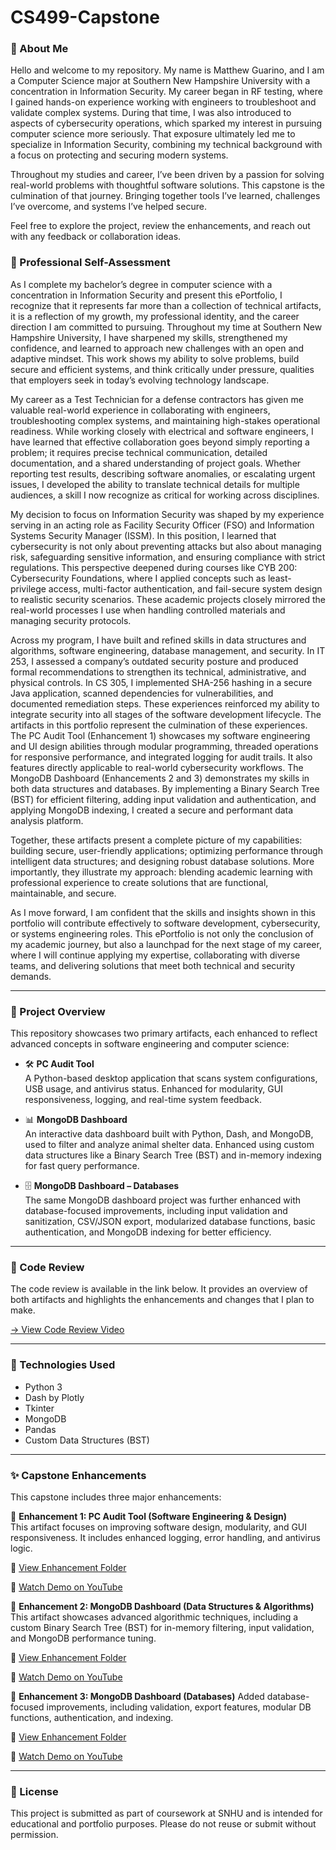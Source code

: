 # CS499-Capstone



### 👋 About Me

Hello and welcome to my repository. My name is Matthew Guarino, and I am a Computer Science major at Southern New Hampshire University with a concentration in Information Security. My career began in RF testing, where I gained hands-on experience working with engineers to troubleshoot and validate complex systems. During that time, I was also introduced to aspects of cybersecurity operations, which sparked my interest in pursuing computer science more seriously. That exposure ultimately led me to specialize in Information Security, combining my technical background with a focus on protecting and securing modern systems.

Throughout my studies and career, I’ve been driven by a passion for solving real-world problems with thoughtful software solutions. This capstone is the culmination of that journey. Bringing together tools I’ve learned, challenges I’ve overcome, and systems I’ve helped secure.

Feel free to explore the project, review the enhancements, and reach out with any feedback or collaboration ideas.

### 📝 Professional Self-Assessment

As I complete my bachelor’s degree in computer science with a concentration in Information Security and present this ePortfolio, I recognize that it represents far more than a collection of technical artifacts, it is a reflection of my growth, my professional identity, and the career direction I am committed to pursuing. Throughout my time at Southern New Hampshire University, I have sharpened my skills, strengthened my confidence, and learned to approach new challenges with an open and adaptive mindset. This work shows my ability to solve problems, build secure and efficient systems, and think critically under pressure, qualities that employers seek in today’s evolving technology landscape.

My career as a Test Technician for a defense contractors has given me valuable real-world experience in collaborating with engineers, troubleshooting complex systems, and maintaining high-stakes operational readiness.  While working closely with electrical and software engineers, I have learned that effective collaboration goes beyond simply reporting a problem; it requires precise technical communication, detailed documentation, and a shared understanding of project goals. Whether reporting test results, describing software anomalies, or escalating urgent issues, I developed the ability to translate technical details for multiple audiences, a skill I now recognize as critical for working across disciplines.

My decision to focus on Information Security was shaped by my experience serving in an acting role as Facility Security Officer (FSO) and Information Systems Security Manager (ISSM). In this position, I learned that cybersecurity is not only about preventing attacks but also about managing risk, safeguarding sensitive information, and ensuring compliance with strict regulations. This perspective deepened during courses like CYB 200: Cybersecurity Foundations, where I applied concepts such as least-privilege access, multi-factor authentication, and fail-secure system design to realistic security scenarios. These academic projects closely mirrored the real-world processes I use when handling controlled materials and managing security protocols.

Across my program, I have built and refined skills in data structures and algorithms, software engineering, database management, and security. In IT 253, I assessed a company’s outdated security posture and produced formal recommendations to strengthen its technical, administrative, and physical controls. In CS 305, I implemented SHA-256 hashing in a secure Java application, scanned dependencies for vulnerabilities, and documented remediation steps. These experiences reinforced my ability to integrate security into all stages of the software development lifecycle.
The artifacts in this portfolio represent the culmination of these experiences. The PC Audit Tool (Enhancement 1) showcases my software engineering and UI design abilities through modular programming, threaded operations for responsive performance, and integrated logging for audit trails. It also features directly applicable to real-world cybersecurity workflows. The MongoDB Dashboard (Enhancements 2 and 3) demonstrates my skills in both data structures and databases. By implementing a Binary Search Tree (BST) for efficient filtering, adding input validation and authentication, and applying MongoDB indexing, I created a secure and performant data analysis platform.

Together, these artifacts present a complete picture of my capabilities: building secure, user-friendly applications; optimizing performance through intelligent data structures; and designing robust database solutions. More importantly, they illustrate my approach: blending academic learning with professional experience to create solutions that are functional, maintainable, and secure.

As I move forward, I am confident that the skills and insights shown in this portfolio will contribute effectively to software development, cybersecurity, or systems engineering roles. This ePortfolio is not only the conclusion of my academic journey, but also a launchpad for the next stage of my career, where I will continue applying my expertise, collaborating with diverse teams, and delivering solutions that meet both technical and security demands.


---

### 📌 Project Overview

This repository showcases two primary artifacts, each enhanced to reflect advanced concepts in software engineering and computer science:

- 🛠 **PC Audit Tool**  
  A Python-based desktop application that scans system configurations, USB usage, and antivirus status. Enhanced for modularity, GUI responsiveness, logging, and real-time system feedback.

- 📊 **MongoDB Dashboard**  
  An interactive data dashboard built with Python, Dash, and MongoDB, used to filter and analyze animal shelter data. Enhanced using custom data structures like a Binary Search Tree (BST) and in-memory indexing for fast query performance.

- 🗄 **MongoDB Dashboard – Databases**  
  The same MongoDB dashboard project was further enhanced with database-focused improvements, including input validation and sanitization, CSV/JSON export, modularized database functions, basic authentication, and MongoDB indexing for better efficiency.

---

### 🎥 Code Review

The code review is available in the link below. It provides an overview of both artifacts and highlights the enhancements and changes that I plan to make.

[→ View Code Review Video](https://youtu.be/zit2cjyqVfM)

---

### 🔧 Technologies Used

- Python 3
- Dash by Plotly
- Tkinter
- MongoDB
- Pandas
- Custom Data Structures (BST)

---

### ✨ Capstone Enhancements

This capstone includes three major enhancements:

  🔹 **Enhancement 1: PC Audit Tool (Software Engineering & Design)**  
  This artifact focuses on improving software design, modularity, and GUI responsiveness. It includes enhanced logging, error handling, and antivirus logic. 
  
  📂 [View Enhancement Folder](./Enhancement1_SoftwareEng_PC_Audit_Tool)  
  
  🎥 [Watch Demo on YouTube](https://youtu.be/6jackT5Y_oc)


  🔹 **Enhancement 2: MongoDB Dashboard (Data Structures & Algorithms)**  
  This artifact showcases advanced algorithmic techniques, including a custom Binary Search Tree (BST) for in-memory filtering, input validation, and MongoDB performance tuning.  
  
  📂 [View Enhancement Folder](./Enhancement2_DataStructures_Algorithms_MongoDB_Dashboard)  
  
  🎥 [Watch Demo on YouTube](https://youtu.be/aVHHI_yZ5Zc)


 🔹 **Enhancement 3: MongoDB Dashboard (Databases)**
Added database-focused improvements, including validation, export features, modular DB functions, authentication, and indexing.

📂 [View Enhancement Folder](./Enhancement3_Databases_MongoDB_Dashboard) 

🎥 [Watch Demo on YouTube](https://youtu.be/RAM9ffxWQqY)

---

### 📜 License

This project is submitted as part of coursework at SNHU and is intended for educational and portfolio purposes. Please do not reuse or submit without permission.
